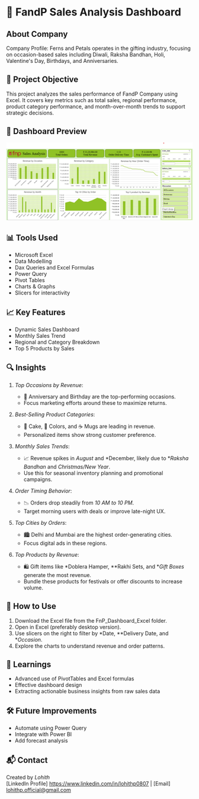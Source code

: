 # 🧾 FandP Sales Analysis Dashboard

## About Company
Company Profile: Ferns and Petals operates in the gifting industry, focusing on occasion-based sales including Diwali, Raksha Bandhan, Holi, Valentine's Day, Birthdays, and Anniversaries.

## 📌 Project Objective
This project analyzes the sales performance of FandP Company using Excel. It covers key metrics such as total sales, regional performance, product category performance, and month-over-month trends to support strategic decisions.

## 📸 Dashboard Preview

![Dashboard Screenshot](https://github.com/LohithAnalyst/FnP-Sales-Analysis-Dashboard/blob/9d55cf78526149e09ef0c8584b2a7da0722e9dbd/Screenshot%20FnP.png)


## 📊 Tools Used
- Microsoft Excel
- Data Modelling
- Dax Queries and Excel Formulas
- Power Query
- Pivot Tables
- Charts & Graphs
- Slicers for interactivity

## 📈 Key Features
- Dynamic Sales Dashboard
- Monthly Sales Trend
- Regional and Category Breakdown
- Top 5 Products by Sales

## 🔍 Insights
1. *Top Occasions by Revenue*:  
   - 🎉 Anniversary and Birthday are the top-performing occasions.
   - Focus marketing efforts around these to maximize returns.

2. *Best-Selling Product Categories*:  
   - 🧁 Cake, 🎨 Colors, and ☕ Mugs are leading in revenue.
   - Personalized items show strong customer preference.

3. *Monthly Sales Trends*:  
   - 📈 Revenue spikes in *August* and *December, likely due to **Raksha Bandhan* and *Christmas/New Year*.
   - Use this for seasonal inventory planning and promotional campaigns.

4. *Order Timing Behavior*:  
   - 📉 Orders drop steadily from *10 AM to 10 PM*.
   - Target morning users with deals or improve late-night UX.

5. *Top Cities by Orders*:  
   - 🏙 Delhi and Mumbai are the highest order-generating cities.
   - Focus digital ads in these regions.

6. *Top Products by Revenue*:  
   - 🛍 Gift items like *Doblera Hamper, **Rakhi Sets, and **Gift Boxes* generate the most revenue.
   - Bundle these products for festivals or offer discounts to increase volume.


## 🚀 How to Use
1. Download the Excel file from the FnP_Dashboard_Excel folder.
2. Open in Excel (preferably desktop version).
3. Use slicers on the right to filter by *Date, **Delivery Date, and **Occasion*.
4. Explore the charts to understand revenue and order patterns.


## 🧠 Learnings
- Advanced use of PivotTables and Excel formulas
- Effective dashboard design
- Extracting actionable business insights from raw sales data

  
## 🛠 Future Improvements
- Automate using Power Query
- Integrate with Power BI
- Add forecast analysis

## 📬 Contact
Created by *Lohith*  
[LinkedIn Profile] https://www.linkedin.com/in/lohithp0807 | [Email] lohithp.official@gmail.com 
